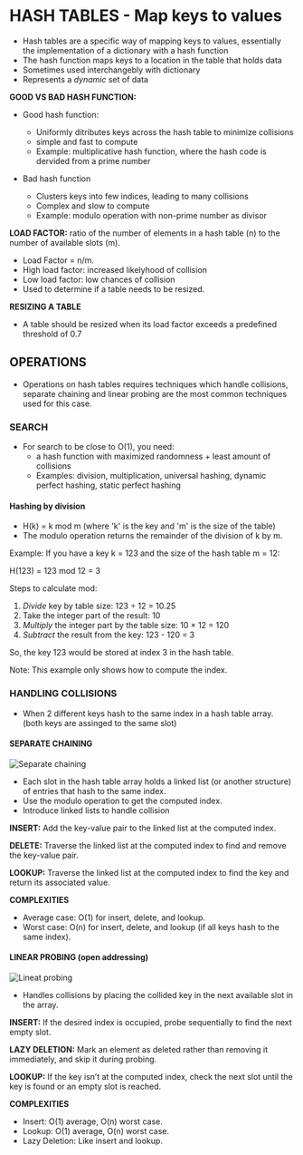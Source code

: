 # HASH TABLES - Map keys to values
- Hash tables are a specific way of mapping keys to values, essentially the implementation of a dictionary with a hash function
- The hash function maps keys to a location in the table that holds data
- Sometimes used interchangebly with dictionary
- Represents a *dynamic* set of data

**GOOD VS BAD HASH FUNCTION:**
- Good hash function:
    - Uniformly ditributes keys across the hash table to minimize collisions
    - simple and fast to compute
    - Example: multiplicative hash function, where the hash code is dervided from a prime number

- Bad hash function
    - Clusters keys into few indices, leading to many collisions
    - Complex and slow to compute
    - Example: modulo operation with non-prime number as divisor

**LOAD FACTOR:**
ratio of the number of elements in a hash table (n) to the number of available slots (m).
- Load Factor = n/m.
- High load factor: increased likelyhood of collision
- Low load factor: low chances of collision
- Used to determine if a table needs to be resized.


**RESIZING A TABLE**
- A table should be resized when its load factor exceeds a predefined threshold of 0.7 

## OPERATIONS
- Operations on hash tables requires techniques which handle collisions, separate chaining and linear probing are the most common techniques used for this case.

### SEARCH
- For search to be close to O(1), you need:
    - a hash function with maximized randomness + least amount of collisions
    - Examples: division, multiplication, universal hashing, dynamic perfect hashing, static perfect hashing

#### Hashing by division
- H(k) = k mod m (where 'k' is the key and 'm' is the size of the table)
- The modulo operation returns the remainder of the division of k by m.

Example:
If you have a key k = 123 and the size of the hash table m = 12:

H(123) = 123 mod 12 = 3

Steps to calculate mod:
1. *Divide* key by table size: 123 ÷ 12 = 10.25
2. Take the integer part of the result: 10
3. *Multiply* the integer part by the table size: 10 × 12 = 120
4. *Subtract* the result from the key: 123 - 120 = 3

So, the key 123 would be stored at index 3 in the hash table.

Note: This example only shows how to compute the index.

### HANDLING COLLISIONS
- When 2 different keys hash to the same index in a hash table array. (both keys are assinged to the same slot)

#### SEPARATE CHAINING
![Separate chaining](../../../../assets/separate-chaining.png)

- Each slot in the hash table array holds a linked list (or another structure) of entries that hash to the same index.
- Use the modulo operation to get the computed index.
- Introduce linked lists to handle collision

**INSERT:**
Add the key-value pair to the linked list at the computed index.

**DELETE:**
Traverse the linked list at the computed index to find and remove the key-value pair.

**LOOKUP:**
Traverse the linked list at the computed index to find the key and return its associated value.

**COMPLEXITIES**
- Average case: O(1) for insert, delete, and lookup.
- Worst case: O(n) for insert, delete, and lookup (if all keys hash to the same index).

#### LINEAR PROBING (open addressing)
![Lineat probing](../../../../assets/linear-probing.png)

- Handles collisions by placing the collided key in the next available slot in the array.

**INSERT:**
If the desired index is occupied, probe sequentially to find the next empty slot.

**LAZY DELETION:**
Mark an element as deleted rather than removing it immediately, and skip it during probing.

**LOOKUP:**
If the key isn’t at the computed index, check the next slot until the key is found or an empty slot is reached.

**COMPLEXITIES**
- Insert: O(1) average, O(n) worst case.
- Lookup: O(1) average, O(n) worst case.
- Lazy Deletion: Like insert and lookup.